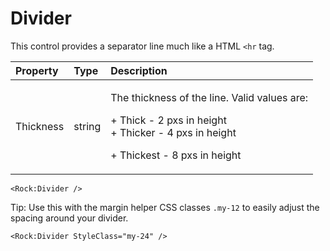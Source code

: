 # Divider

This control provides a separator line much like a HTML `<hr` tag. 

<table>
  <thead>
    <tr>
      <th style="text-align:left">Property</th>
      <th style="text-align:left">Type</th>
      <th style="text-align:left">Description</th>
    </tr>
  </thead>
  <tbody>
    <tr>
      <td style="text-align:left">Thickness</td>
      <td style="text-align:left">string</td>
      <td style="text-align:left">
        <p>The thickness of the line. Valid values are:</p>
        <p>+ Thick - 2 pxs in height
          <br />+ Thicker - 4 pxs in height</p>
        <p>+ Thickest - 8 pxs in height</p>
      </td>
    </tr>
  </tbody>
</table>

```text
<Rock:Divider />
```

Tip: Use this with the margin helper CSS classes `.my-12` to easily adjust the spacing around your divider.

```text
<Rock:Divider StyleClass="my-24" />
```

